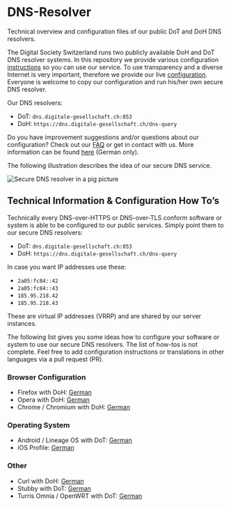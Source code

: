 # DNS-Resolver
Technical overview and configuration files of our public DoT and DoH DNS resolvers.


The Digital Society Switzerland runs two publicly available DoH and DoT DNS resolver systems. In this repository we provide various configuration [instructions](howtos/) so you can use our service. To use transparency and a diverse Internet is very important, therefore we provide our live [configuration](configuration-files/). Everyone is welcome to copy our configuration and run his/her own secure DNS resolver.

Our DNS resolvers:

- DoT: `dns.digitale-gesellschaft.ch:853`
- DoH: `https://dns.digitale-gesellschaft.ch/dns-query`

Do you have improvement suggestions and/or questions about our configuration? Check out our [FAQ](FAQ.md) or get in contact with us. More information can be found [here](https://www.digitale-gesellschaft.ch/dns/) (German only).

The following illustration describes the idea of our secure DNS service.

![Secure DNS resolver in a pig picture](img/Secure-DNS-Resolver-Big-Picture-100p.png)


## Technical Information & Configuration How To’s

Technically every DNS-over-HTTPS or DNS-over-TLS conform software or system is able to be configured to our public services. Simply point them to our secure DNS resolvers:

- DoT: `dns.digitale-gesellschaft.ch:853`
- DoH: `https://dns.digitale-gesellschaft.ch/dns-query`

In case you want IP addresses use these:

- `2a05:fc84::42`
- `2a05:fc84::43`
- `185.95.218.42`
- `185.95.218.43`

These are virtual IP addresses (VRRP) and are shared by our server instances.

The following list gives you some ideas how to configure your software or system to use our secure DNS resolvers. The list of how-tos is not complete. Feel free to add configuration instructions or translations in other languages via a pull request (PR).

### Browser Configuration

- Firefox with DoH: [German](howtos/browser/firefox-DE.md)
- Opera with DoH: [German](howtos/browser/opera-DE.md)
- Chrome / Chromium with DoH: [German](howtos/browser/chrome-DE.md)


### Operating System

- Android / Lineage OS with DoT: [German](howtos/os/android-DE.md)
- iOS Profile: [German](howtos/os/ios-DE.md)


### Other

- Curl with DoH: [German](howtos/other/curl-DE.md)
- Stubby with DoT: [German](howtos/other/stubby-DE.md)
- Turris Omnia / OpenWRT with DoT: [German](howtos/other/turris-omnia-DE.md)

